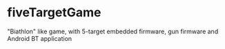 # fiveTargetGame
"Biathlon" like game, with 5-target embedded firmware, gun firmware and Android BT application
